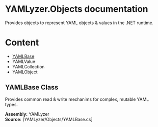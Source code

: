 # YAMLyzer.Objects documentation
Provides objects to represent YAML objects & values in the .NET runtime.

# Content
- [YAMLBase](#yamlbase-class)
- YAMLValue
- YAMLCollection
- YAMLObject


## YAMLBase Class
<span id="#yamlbase-class">Provides common read & write mechanims for complex, mutable YAML types.</span>

__Assembly:__ YAMLyzer</br>
__Source:__ [YAMLyzer/Objects/YAMLBase.cs]
